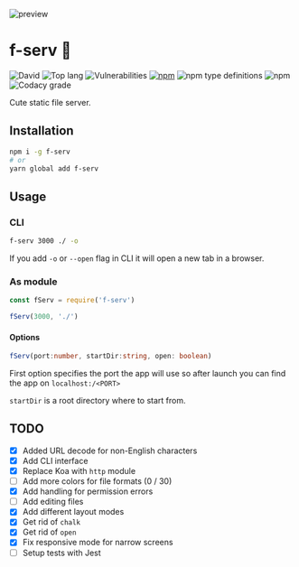 ![preview](https://thumbs.gfycat.com/CarelessSoftBufflehead-size_restricted.gif)

# f-serv 📁

![David](https://img.shields.io/david/talentlessguy/f-serv.svg?style=flat-square)
![Top lang](https://img.shields.io/github/languages/top/talentlessguy/f-serv.svg?style=flat-square)
![Vulnerabilities](https://img.shields.io/snyk/vulnerabilities/npm/f-serv.svg?style=flat-square)
[![npm](https://img.shields.io/npm/v/f-serv.svg?style=flat-square)](https://npm.im/f-serv)
![npm type definitions](https://img.shields.io/npm/types/f-serv.svg?style=flat-square)
![npm](https://img.shields.io/npm/dt/f-serv.svg?style=flat-square)
![Codacy grade](https://img.shields.io/codacy/grade/78b172f2f4d947168e6ccf30de895448.svg?style=flat-square)

Cute static file server.

## Installation

```sh
npm i -g f-serv
# or
yarn global add f-serv
```

## Usage

### CLI

```sh
f-serv 3000 ./ -o
```

If you add `-o` or `--open` flag in CLI it will open a new tab in a browser.

### As module

```js
const fServ = require('f-serv')

fServ(3000, './')
```

#### Options

```ts
fServ(port:number, startDir:string, open: boolean)
```

First option specifies the port the app will use so after launch you can find the app on `localhost:/<PORT>`

`startDir` is a root directory where to start from.

## TODO

- [x] Added URL decode for non-English characters
- [x] Add CLI interface
- [x] Replace Koa with `http` module
- [ ] Add more colors for file formats (0 / 30)
- [x] Add handling for permission errors
- [ ] Add editing files
- [x] Add different layout modes
- [x] Get rid of `chalk`
- [x] Get rid of `open`
- [x] Fix responsive mode for narrow screens
- [ ] Setup tests with Jest
